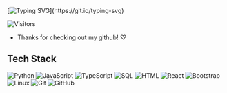 [![Typing SVG](https://readme-typing-svg.demolab.com?font=Syne+Mono&duration=2000&pause=1000&color=F7A9BC&multiline=true&repeat=false&width=435&height=150&lines=Hey+there%2C+I'm+Melissa+%C2%B0%3A.+*%E2%82%8A+%E2%99%A1+%CD%8E%C2%B0+.+%C2%B0+.%E2%80%A2;%E2%99%A1+%EF%BD%A1%CB%9A+%C2%B0+Currently+working+on...;%E2%96%B6+++pursuing+a+degree+in+Computer+Science!)](https://git.io/typing-svg)

![Visitors](https://api.visitorbadge.io/api/visitors?path=luna-enamorada&label=Cool%20People%20Count&labelColor=%23ffeaef&countColor=%23f7a9bc)
- Thanks for checking out my github! ♡ 


## Tech Stack

![Python](https://img.shields.io/badge/-Python-000?&logo=Python&logoColor=f7a9bc)
![JavaScript](https://img.shields.io/badge/-JavaScript-000?&logo=JavaScript&logoColor=f7a9bc)
![TypeScript](https://img.shields.io/badge/-TypeScript-000?&logo=TypeScript&logoColor=f7a9bc)
![SQL](https://img.shields.io/badge/-SQL-000?&logo=MySQL&logoColor=f7a9bc)
![HTML](https://img.shields.io/badge/-HTML-000?&logo=HTML&logoColor=f7a9bc)
![React](https://img.shields.io/badge/-React-black?style=flat-square&logo=react&logoColor=f7a9bc)
![Bootstrap](https://img.shields.io/badge/-Bootstrap-000?style=flat-square&logo=bootstrap&logoColor=f7a9bc)
![Linux](https://img.shields.io/badge/Linux-black?style=flat-square&logo=linux&logoColor=f7a9bc)
![Git](https://img.shields.io/badge/-Git-black?style=flat-square&logo=git&logoColor=f7a9bc)
![GitHub](https://img.shields.io/badge/-GitHub-181717?style=flat-square&logo=github&logoColor=f7a9bc)
